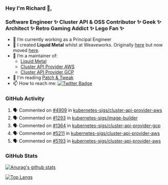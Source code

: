 ### Hey I'm Richard 👋, 

<h3 align="left">Software Engineer ✨ Cluster API & OSS Contributor ✨ Geek ✨ Architect ✨ Retro Gaming Addict ✨ Lego Fan ✨</h3>

- 🔭 I’m currently working as a Principal Engineer
- 📯 I created **Liquid Metal** whilst at Weaveworks. Originally [here](https://github.com/weaveworks-liquidmetal) but now moved [here](https://github.com/liquidmetal-dev).
- 👯 I’m a maintainer of:
  -  [Liquid Metal](https://github.com/liquidmetal-dev)
  -  [Cluster API Provider AWS](https://github.com/kubernetes-sigs/cluster-api-provider-aws)
  -  [Cluster API Provider GCP](https://github.com/kubernetes-sigs/cluster-api-provider-gcp)
- 💬 I'm reading [Patch & Tweak](https://bjooks.com/products/patch-tweak-exploring-modular-synthesis)
- 📫 How to reach me: [![Twitter Badge](https://img.shields.io/badge/-@fruit_case-00acee?style=flat&logo=Twitter&logoColor=white)](https://twitter.com/intent/follow?screen_name=fruit_case "Follow on Twitter")

### GitHub Activity 

<!--START_SECTION:activity-->
1. 🗣 Commented on [#4909](https://github.com/kubernetes-sigs/cluster-api-provider-aws/pull/4909#issuecomment-2511169239) in [kubernetes-sigs/cluster-api-provider-aws](https://github.com/kubernetes-sigs/cluster-api-provider-aws)
2. 🗣 Commented on [#1293](https://github.com/kubernetes-sigs/image-builder/issues/1293#issuecomment-2497347247) in [kubernetes-sigs/image-builder](https://github.com/kubernetes-sigs/image-builder)
3. 🗣 Commented on [#1364](https://github.com/kubernetes-sigs/cluster-api-provider-gcp/pull/1364#issuecomment-2470930538) in [kubernetes-sigs/cluster-api-provider-gcp](https://github.com/kubernetes-sigs/cluster-api-provider-gcp)
4. 🗣 Commented on [#5211](https://github.com/kubernetes-sigs/cluster-api-provider-aws/pull/5211#issuecomment-2469930312) in [kubernetes-sigs/cluster-api-provider-aws](https://github.com/kubernetes-sigs/cluster-api-provider-aws)
5. 🗣 Commented on [#5193](https://github.com/kubernetes-sigs/cluster-api-provider-aws/pull/5193#issuecomment-2469926879) in [kubernetes-sigs/cluster-api-provider-aws](https://github.com/kubernetes-sigs/cluster-api-provider-aws)
<!--END_SECTION:activity-->

### GitHub Stats

[![Anurag's github stats](https://github-readme-stats.vercel.app/api?username=richardcase&count_private=true&show_icons=true)](https://github.com/anuraghazra/github-readme-stats)

[![Top Langs](https://github-readme-stats.vercel.app/api/top-langs/?username=richardcase&hide=html&layout=compact)](https://github.com/anuraghazra/github-readme-stats)
